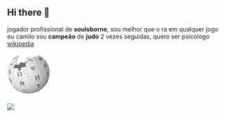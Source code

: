 ## Hi there 👋
jogador profissional de **soulsborne**, sou melhor que o ra em qualquer jogo
eu camilo sou **campeão** de **judo** 2 vezes seguidas, quero ser psicologo
[wikipedia](https://pt.wikipedia.org/wiki/Markdown)


![Texto da propriedade alt](wikipedia.png)

![](https://tenor.com/pt-BR/view/scheming-evil-plan-evil-patrick-star-gif-5437636)
